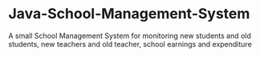 # Java-School-Management-System
A small School Management System for monitoring new students and old students, new teachers and old teacher, school earnings and expenditure
